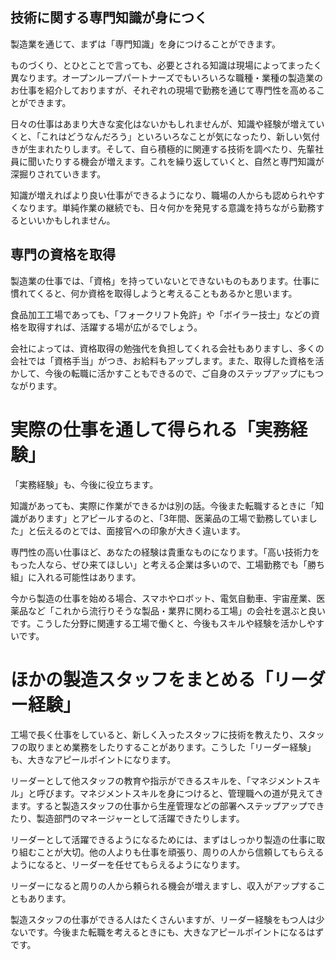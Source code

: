 ## 技術に関する専門知識が身につく
製造業を通じて、まずは「専門知識」を身につけることができます。

ものづくり、とひとことで言っても、必要とされる知識は現場によってまったく異なります。オープンループパートナーズでもいろいろな職種・業種の製造業のお仕事を紹介しておりますが、それぞれの現場で勤務を通じて専門性を高めることができます。

日々の仕事はあまり大きな変化はないかもしれませんが、知識や経験が増えていくと、「これはどうなんだろう」といろいろなことが気になったり、新しい気付きが生まれたりします。そして、自ら積極的に関連する技術を調べたり、先輩社員に聞いたりする機会が増えます。これを繰り返していくと、自然と専門知識が深掘りされていきます。

知識が増えればより良い仕事ができるようになり、職場の人からも認められやすくなります。単純作業の継続でも、日々何かを発見する意識を持ちながら勤務するといいかもしれません。

## 専門の資格を取得
製造業の仕事では、「資格」を持っていないとできないものもあります。仕事に慣れてくると、何か資格を取得しようと考えることもあるかと思います。

食品加工工場であっても、「フォークリフト免許」や「ボイラー技士」などの資格を取得すれば、活躍する場が広がるでしょう。

会社によっては、資格取得の勉強代を負担してくれる会社もありますし、多くの会社では「資格手当」がつき、お給料もアップします。また、取得した資格を活かして、今後の転職に活かすこともできるので、ご自身のステップアップにもつながります。


# 実際の仕事を通して得られる「実務経験」
「実務経験」も、今後に役立ちます。

知識があっても、実際に作業ができるかは別の話。今後また転職するときに「知識があります」とアピールするのと、「3年間、医薬品の工場で勤務していました」と伝えるのとでは、面接官への印象が大きく違います。

専門性の高い仕事ほど、あなたの経験は貴重なものになります。「高い技術力をもった人なら、ぜひ来てほしい」と考える企業は多いので、工場勤務でも「勝ち組」に入れる可能性はあります。

今から製造の仕事を始める場合、スマホやロボット、電気自動車、宇宙産業、医薬品など「これから流行りそうな製品・業界に関わる工場」の会社を選ぶと良いです。こうした分野に関連する工場で働くと、今後もスキルや経験を活かしやすいです。

# ほかの製造スタッフをまとめる「リーダー経験」
工場で長く仕事をしていると、新しく入ったスタッフに技術を教えたり、スタッフの取りまとめ業務をしたりすることがあります。こうした「リーダー経験」も、大きなアピールポイントになります。

リーダーとして他スタッフの教育や指示ができるスキルを、「マネジメントスキル」と呼びます。マネジメントスキルを身につけると、管理職への道が見えてきます。すると製造スタッフの仕事から生産管理などの部署へステップアップできたり、製造部門のマネージャーとして活躍できたりします。

リーダーとして活躍できるようになるためには、まずはしっかり製造の仕事に取り組むことが大切。他の人よりも仕事を頑張り、周りの人から信頼してもらえるようになると、リーダーを任せてもらえるようになります。

リーダーになると周りの人から頼られる機会が増えますし、収入がアップすることもあります。

製造スタッフの仕事ができる人はたくさんいますが、リーダー経験をもつ人は少ないです。今後また転職を考えるときにも、大きなアピールポイントになるはずです。

#
